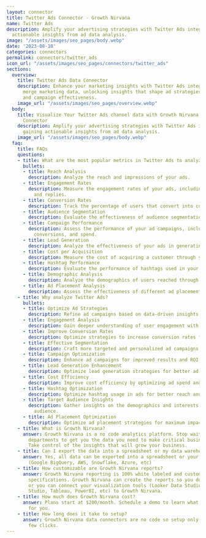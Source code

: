 ```yaml
---
layout: connector
title: Twitter Ads Connector - Growth Nirvana
name: Twitter Ads
description: Amplify your advertising strategies with Twitter Ads integration, gaining
  actionable insights from ad data analysis.
image: "/assets/images/seo_pages/body.webp"
date: '2023-08-18'
categories: connectors
permalink: connectors/twitter_ads
icon_url: "/assets/images/seo_pages/connectors/twitter_ads"
sections:
  overview:
    title: Twitter Ads Data Connector
    description: Enhance your marketing insights with Twitter Ads integration. Seamlessly
      merge marketing data, unlocking insights that shape ad strategies, reach analysis,
      and campaign effectiveness.
    image_url: "/assets/images/seo_pages/overview.webp"
  body:
    title: Visualize Your Twitter Ads channel data with Growth Nirvana's Twitter Ads
      Connector
    description: Amplify your advertising strategies with Twitter Ads integration,
      gaining actionable insights from ad data analysis.
    image_url: "/assets/images/seo_pages/body.webp"
  faq:
    title: FAQs
    questions:
    - title: What are the most popular metrics in Twitter Ads to analyze?
      bullets:
      - title: Reach Analysis
        description: Analyze the reach and impressions of your ads.
      - title: Engagement Rates
        description: Measure the engagement rates of your ads, including likes, retweets,
          and replies.
      - title: Conversion Rates
        description: Track the percentage of users that convert into customers.
      - title: Audience Segmentation
        description: Evaluate the effectiveness of audience segmentation strategies.
      - title: Campaign Performance
        description: Assess the performance of your ad campaigns, including clicks,
          conversions, and spend.
      - title: Lead Generation
        description: Analyze the effectiveness of your ads in generating leads.
      - title: Cost per Acquisition
        description: Measure the cost of acquiring a customer through your ads.
      - title: Hashtag Performance
        description: Evaluate the performance of hashtags used in your ads.
      - title: Demographic Analysis
        description: Analyze the demographics of users reached through your ads.
      - title: Ad Placement Analysis
        description: Assess the effectiveness of different ad placements on Twitter.
    - title: Why analyze Twitter Ads?
      bullets:
      - title: Optimize Ad Strategies
        description: Refine ad campaigns based on data-driven insights.
      - title: Engagement Analysis
        description: Gain deeper understanding of user engagement with your ads.
      - title: Improve Conversion Rates
        description: Optimize strategies to increase conversion rates from your ads.
      - title: Effective Segmentation
        description: Craft more targeted and personalized ad campaigns.
      - title: Campaign Optimization
        description: Enhance ad campaigns for improved results and ROI.
      - title: Lead Generation Enhancement
        description: Optimize lead generation strategies for better ad performance.
      - title: Cost Efficiency
        description: Improve cost efficiency by optimizing ad spend and performance.
      - title: Hashtag Optimization
        description: Optimize hashtag usage in ads for better reach and engagement.
      - title: Target Audience Insights
        description: Gather insights on the demographics and interests of your target
          audience.
      - title: Ad Placement Optimization
        description: Optimize ad placement strategies for maximum impact on Twitter.
    - title: What is Growth Nirvana?
      answer: Growth Nirvana is a no code analytics platform. Stop waiting for other
        departments to get you the data you need to make critical business decisions.
        Take control of the insights that will grow your business.
    - title: Can I export the data into a spreadsheet or my data warehouse?
      answer: Yes, all data can be exported into a spreadsheet or your data warehouse
        (Google BigQuery, AWS, Snowflake, Azure, etc)
    - title: How customizable are Growth Nirvana reports?
      answer: Growth Nirvana reporting is 100% white labeled and customized to your
        specifications. Growth Nirvana can create the reports so you don’t have to
        or you can connect your visualization tools (Looker Data Studio/Google Data
        Studio, Tableau, PowerBI, etc) to Growth Nirvana.
    - title: How much does Growth Nirvana cost?
      answer: Plans start at $200/month. Schedule a demo to learn what plan is best
        for you.
    - title: How long does it take to setup?
      answer: Growth Nirvana data connectors are no code so setup only requires a
        few clicks.
---
```

